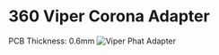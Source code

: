 # 360 Viper Corona Adapter
PCB Thickness: 0.6mm
![Viper Phat Adapter](https://i.imgur.com/1CHCtWr.png)

